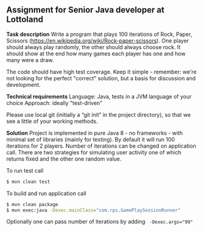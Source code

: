 Assignment for Senior Java developer at Lottoland
-------------------------------------------------

**Task description**
Write a program that plays 100 iterations of Rock, Paper, Scissors (https://en.wikipedia.org/wiki/Rock-paper-scissors).
One player should always play randomly, the other should always choose rock. It should show at the end how many games each player has one and how many were a draw.

The code should have high test coverage.
Keep it simple - remember: we're not looking for the perfect "correct" solution, but a basis for discussion and development.

**Technical requirements**
Language: Java, tests in a JVM language of your choice
Approach: ideally "test-driven"

Please use local git (initially a “git init” in the project directory), so that we see a little of your working methods.

**Solution**
Project is implemented in pure Java 8 - no frameworks - with minimal set of libraries (mainly for testing).
By default it will run 100 iterations for 2 players. Number of iterations can be changed on application call.
There are two strategies for simulating user activity one of which returns fixed and the other one random value.

To run test call
```sh
$ mvn clean test
```
To build and run application call
```sh
$ mvn clean package
$ mvn exec:java -Dexec.mainClass="com.rps.GamePlaySessionRunner"
```
Optionally one can pass number of iterations by adding ` -Dexec.args="99"`